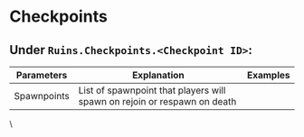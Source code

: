# Checkpoints

## **Under `Ruins.Checkpoints.<Checkpoint ID>`:**

| Parameters  | Explanation                                                              | Examples |
| ----------- | ------------------------------------------------------------------------ | -------- |
| Spawnpoints | List of spawnpoint that players will spawn on rejoin or respawn on death |          |

\

